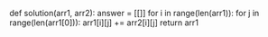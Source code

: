 def solution(arr1, arr2):
    answer = [[]]
    for i in range(len(arr1)):
        for j in range(len(arr1[0])):
            arr1[i][j] += arr2[i][j]
    return arr1